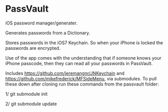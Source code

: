 PassVault
=========

iOS password manager/generater.

Generates passwords from a Dictionary.

Stores passwords in the iOS7 Keychain. So when your iPhone is locked the passwords are encrypted.

Use of the app comes with the understanding that if someone knows your iPhone passcode, then they can read all your passwords in PassVault.

Includes https://github.com/jeremangnr/JNKeychain and https://github.com/mikefrederick/MFSideMenu, via submodules. To pull these down after cloning run these commands from the passvault folder:

1/ git submodule init

2/ git submodule update